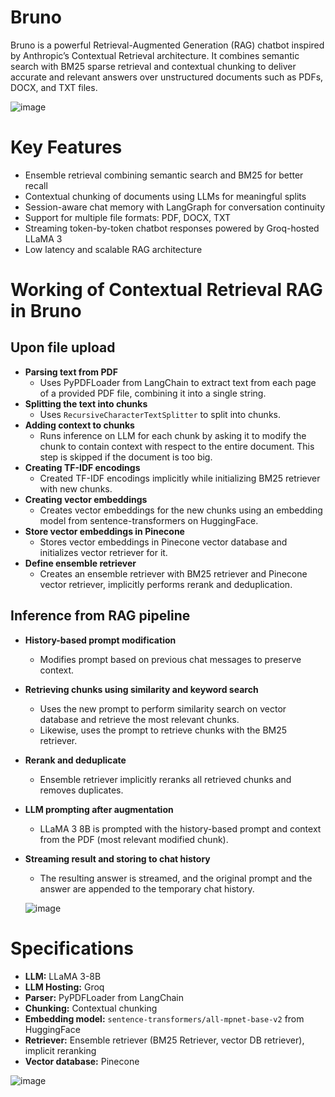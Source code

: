 # Bruno
Bruno is a powerful Retrieval-Augmented Generation (RAG) chatbot inspired by Anthropic’s Contextual Retrieval architecture. It combines semantic search with BM25 sparse retrieval and contextual chunking to deliver accurate and relevant answers over unstructured documents such as PDFs, DOCX, and TXT files.

![image](https://github.com/user-attachments/assets/c3b82322-3725-4136-a554-bbde08ac02d5)

# Key Features
- Ensemble retrieval combining semantic search and BM25 for better recall
- Contextual chunking of documents using LLMs for meaningful splits
- Session-aware chat memory with LangGraph for conversation continuity
- Support for multiple file formats: PDF, DOCX, TXT
- Streaming token-by-token chatbot responses powered by Groq-hosted LLaMA 3
- Low latency and scalable RAG architecture

# Working of Contextual Retrieval RAG in Bruno

## Upon file upload
- **Parsing text from PDF**
  - Uses PyPDFLoader from LangChain to extract text from each page of a provided PDF file, combining it into a single string.
- **Splitting the text into chunks**
  - Uses `RecursiveCharacterTextSplitter` to split into chunks.
- **Adding context to chunks**
  - Runs inference on LLM for each chunk by asking it to modify the chunk to contain context with respect to the entire document. This step is skipped if the document is too big.
- **Creating TF-IDF encodings**
  - Created TF-IDF encodings implicitly while initializing BM25 retriever with new chunks.
- **Creating vector embeddings**
  - Creates vector embeddings for the new chunks using an embedding model from sentence-transformers on HuggingFace.
- **Store vector embeddings in Pinecone**
  - Stores vector embeddings in Pinecone vector database and initializes vector retriever for it.
- **Define ensemble retriever**
  - Creates an ensemble retriever with BM25 retriever and Pinecone vector retriever, implicitly performs rerank and deduplication.

## Inference from RAG pipeline
- **History-based prompt modification**
  - Modifies prompt based on previous chat messages to preserve context.
- **Retrieving chunks using similarity and keyword search**
  - Uses the new prompt to perform similarity search on vector database and retrieve the most relevant chunks.
  - Likewise, uses the prompt to retrieve chunks with the BM25 retriever.
- **Rerank and deduplicate**
  - Ensemble retriever implicitly reranks all retrieved chunks and removes duplicates.
- **LLM prompting after augmentation**
  - LLaMA 3 8B is prompted with the history-based prompt and context from the PDF (most relevant modified chunk).
- **Streaming result and storing to chat history**
  - The resulting answer is streamed, and the original prompt and the answer are appended to the temporary chat history.

  ![image](https://github.com/user-attachments/assets/7ba54316-cd51-4abf-b27c-3d2ceeb5385c)

# Specifications
- **LLM:** LLaMA 3-8B  
- **LLM Hosting:** Groq  
- **Parser:** PyPDFLoader from LangChain  
- **Chunking:** Contextual chunking  
- **Embedding model:** `sentence-transformers/all-mpnet-base-v2` from HuggingFace  
- **Retriever:** Ensemble retriever (BM25 Retriever, vector DB retriever), implicit reranking  
- **Vector database:** Pinecone




![image](https://github.com/user-attachments/assets/6d3be904-01d8-4ec8-807d-f34f3d25967b)




